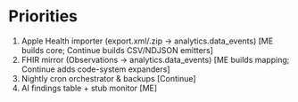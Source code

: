 # Priorities
1) Apple Health importer (export.xml/.zip -> analytics.data_events) [ME builds core; Continue builds CSV/NDJSON emitters]
2) FHIR mirror (Observations -> analytics.data_events) [ME builds mapping; Continue adds code-system expanders]
3) Nightly cron orchestrator & backups [Continue]
4) AI findings table + stub monitor [ME]
